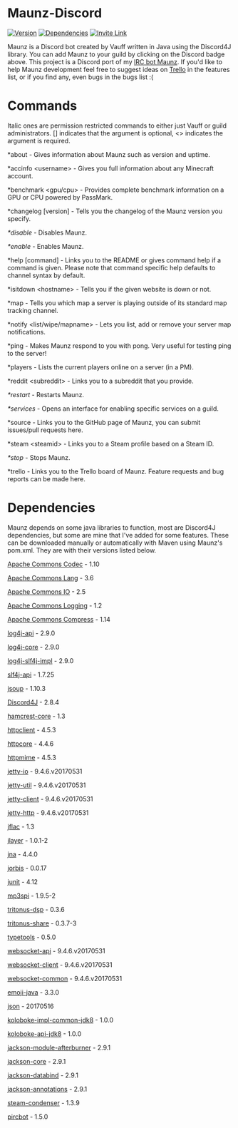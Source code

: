 # Maunz-Discord

[![Version](https://badge.fury.io/gh/Vauff%2FMaunz-Discord.svg)](https://badge.fury.io/gh/Vauff%2FMaunz-Discord) [![Dependencies](https://www.versioneye.com/user/projects/58068becc3e528003890dfb8/badge.svg)](https://www.versioneye.com/user/projects/58068becc3e528003890dfb8) [![Invite Link](https://img.shields.io/badge/add%20bot%20on-Discord-7289da.svg)](https://discordapp.com/oauth2/authorize?&client_id=230780946142593025&scope=bot)

Maunz is a Discord bot created by Vauff written in Java using the Discord4J library. You can add Maunz to your guild by clicking on the Discord badge above. This project is a Discord port of my [IRC bot Maunz](https://github.com/Vauff/Maunz). If you'd like to help Maunz development feel free to suggest ideas on [Trello](https://trello.com/b/9W7PmTvX/maunz) in the features list, or if you find any, even bugs in the bugs list :(

# Commands

Italic ones are permission restricted commands to either just Vauff or guild administrators. [] indicates that the argument is optional, \<> indicates the argument is required.

*about - Gives information about Maunz such as version and uptime.

*accinfo \<username> - Gives you full information about any Minecraft account.

*benchmark \<gpu/cpu> - Provides complete benchmark information on a GPU or CPU powered by PassMark.

*changelog [version] - Tells you the changelog of the Maunz version you specify.

_*disable_ - Disables Maunz.

_*enable_ - Enables Maunz.

*help [command] - Links you to the README or gives command help if a command is given. Please note that command specific help defaults to channel syntax by default.

*isitdown \<hostname> - Tells you if the given website is down or not.

*map - Tells you which map a server is playing outside of its standard map tracking channel.

*notify \<list/wipe/mapname> - Lets you list, add or remove your server map notifications.

*ping - Makes Maunz respond to you with pong. Very useful for testing ping to the server!

*players - Lists the current players online on a server (in a PM).

*reddit \<subreddit> - Links you to a subreddit that you provide.

_*restart_ - Restarts Maunz.

_*services_ - Opens an interface for enabling specific services on a guild.

*source - Links you to the GitHub page of Maunz, you can submit issues/pull requests here.

*steam \<steamid> - Links you to a Steam profile based on a Steam ID.

_*stop_ - Stops Maunz.

*trello - Links you to the Trello board of Maunz. Feature requests and bug reports can be made here.

# Dependencies

Maunz depends on some java libraries to function, most are Discord4J dependencies, but some are mine that I've added for some features. These can be downloaded manually or automatically with Maven using Maunz's pom.xml. They are with their versions listed below.

[Apache Commons Codec](https://commons.apache.org/proper/commons-codec/) - 1.10

[Apache Commons Lang](https://commons.apache.org/proper/commons-lang/) - 3.6

[Apache Commons IO](https://commons.apache.org/proper/commons-io/) - 2.5

[Apache Commons Logging](https://commons.apache.org/proper/commons-logging/) - 1.2

[Apache Commons Compress](https://commons.apache.org/proper/commons-compress/) - 1.14

[log4j-api](http://logging.apache.org/log4j/2.x/) - 2.9.0

[log4j-core](http://logging.apache.org/log4j/2.x/) - 2.9.0

[log4j-slf4j-impl](https://logging.apache.org/log4j/2.0/log4j-slf4j-impl/index.html) - 2.9.0

[slf4j-api](http://www.slf4j.org/) - 1.7.25

[jsoup](https://jsoup.org/) - 1.10.3

[Discord4J](https://github.com/austinv11/Discord4J) - 2.8.4

[hamcrest-core](http://hamcrest.org/JavaHamcrest/) - 1.3

[httpclient](https://hc.apache.org/httpcomponents-client-ga/) - 4.5.3

[httpcore](https://hc.apache.org/httpcomponents-core-ga/) - 4.4.6

[httpmime](https://hc.apache.org/httpcomponents-client-ga/index.html) - 4.5.3

[jetty-io](http://www.eclipse.org/jetty/) - 9.4.6.v20170531

[jetty-util](http://www.eclipse.org/jetty/) - 9.4.6.v20170531

[jetty-client](http://www.eclipse.org/jetty/) - 9.4.6.v20170531

[jetty-http](http://www.eclipse.org/jetty/) - 9.4.6.v20170531

[jflac](http://jflac.sourceforge.net/) - 1.3

[jlayer](http://www.javazoom.net/javalayer/javalayer.html) - 1.0.1-2

[jna](https://github.com/java-native-access/jna) - 4.4.0

[jorbis](http://www.jcraft.com/jorbis/) - 0.0.17

[junit](http://junit.org/junit4/) - 4.12

[mp3spi](http://www.javazoom.net/mp3spi/mp3spi.html) - 1.9.5-2

[tritonus-dsp](http://www.tritonus.org/) - 0.3.6

[tritonus-share](http://www.tritonus.org/) - 0.3.7-3

[typetools](https://github.com/jhalterman/typetools) - 0.5.0

[websocket-api](https://www.eclipse.org/jetty/) - 9.4.6.v20170531

[websocket-client](https://www.eclipse.org/jetty/) - 9.4.6.v20170531

[websocket-common](https://www.eclipse.org/jetty/) - 9.4.6.v20170531

[emoji-java](https://github.com/vdurmont/emoji-java) - 3.3.0

[json](https://github.com/stleary/JSON-java) - 20170516

[koloboke-impl-common-jdk8](https://github.com/leventov/Koloboke) - 1.0.0

[koloboke-api-jdk8](https://github.com/leventov/Koloboke) - 1.0.0

[jackson-module-afterburner](https://github.com/FasterXML/jackson-modules-base) - 2.9.1

[jackson-core](https://github.com/FasterXML/jackson-core) - 2.9.1

[jackson-databind](https://github.com/FasterXML/jackson-databind) - 2.9.1

[jackson-annotations](https://github.com/FasterXML/jackson-annotations) - 2.9.1

[steam-condenser](https://github.com/koraktor/steam-condenser-java) - 1.3.9

[pircbot](http://www.jibble.org/pircbot.php) - 1.5.0